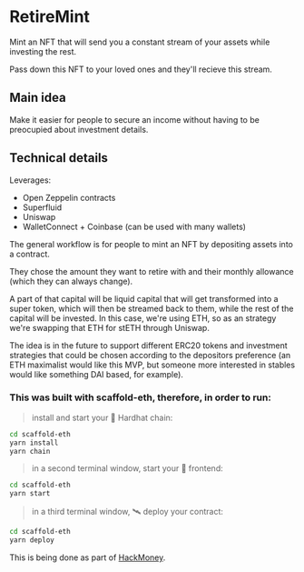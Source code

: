 # RetireMint

Mint an NFT that will send you a constant stream of your assets while investing the rest.

Pass down this NFT to your loved ones and they'll recieve this stream.

## Main idea

Make it easier for people to secure an income without having to be preocupied about investment details.

## Technical details

Leverages:

- Open Zeppelin contracts
- Superfluid
- Uniswap
- WalletConnect + Coinbase (can be used with many wallets)

The general workflow is for people to mint an NFT by depositing assets into a contract.

They chose the amount they want to retire with and their monthly allowance (which they can always change).

A part of that capital will be liquid capital that will get transformed into a super token, which will then be streamed back to them, while the rest of the capital will be invested. In this case, we're using ETH, so as an strategy we're swapping that ETH for stETH through Uniswap.

The idea is in the future to support different ERC20 tokens and investment strategies that could be chosen according to the depositors preference (an ETH maximalist would like this MVP, but someone more interested in stables would like something DAI based, for example).

### This was built with scaffold-eth, therefore, in order to run:

> install and start your 👷‍ Hardhat chain:

```bash
cd scaffold-eth
yarn install
yarn chain
```

> in a second terminal window, start your 📱 frontend:

```bash
cd scaffold-eth
yarn start
```

> in a third terminal window, 🛰 deploy your contract:

```bash
cd scaffold-eth
yarn deploy
```

This is being done as part of [HackMoney](https://hackathon.money/).
